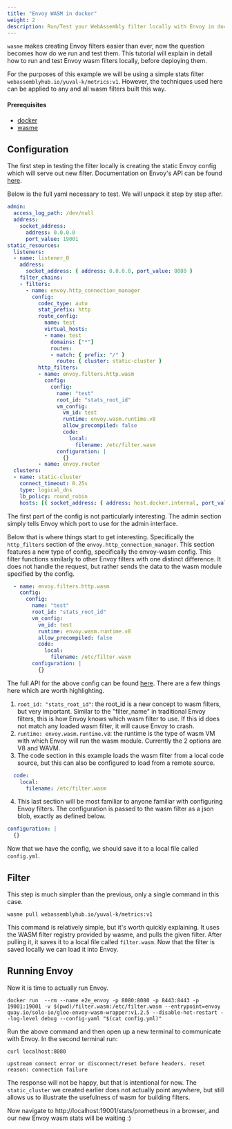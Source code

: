 ```yaml
---
title: "Envoy WASM in docker"
weight: 2
description: Run/Test your WebAssembly filter locally with Envoy in docker
---
```


`wasme` makes creating Envoy filters easier than ever, now the question becomes how do we run and test them.
This tutorial will explain in detail how to run and test Envoy wasm filters locally, before deploying them.

For the purposes of this example we will be using a simple stats filter `webassemblyhub.io/yuval-k/metrics:v1`. However, 
the techniques used here can be applied to any and all wasm filters built this way.

#### Prerequisites
* [docker](https://www.docker.com/)
* [wasme](https://github.com/solo-io/wasme)

## Configuration

The first step in testing the filter locally is creating the static Envoy config which will serve out new filter.
Documentation on Envoy's API can be found [here](https://www.envoyproxy.io/docs/envoy/v1.12.0/api/api). 

Below is the full yaml necessary to test. We will unpack it step by step after.
```yaml
admin:
  access_log_path: /dev/null
  address:
    socket_address:
      address: 0.0.0.0
      port_value: 19001
static_resources:
  listeners:
  - name: listener_0
    address:
      socket_address: { address: 0.0.0.0, port_value: 8080 }
    filter_chains:
    - filters:
      - name: envoy.http_connection_manager
        config:
          codec_type: auto
          stat_prefix: http
          route_config:
            name: test
            virtual_hosts:
            - name: test
              domains: ["*"]
              routes:
              - match: { prefix: "/" }
                route: { cluster: static-cluster }
          http_filters:
          - name: envoy.filters.http.wasm
            config: 
              config: 
                name: "test"
                root_id: "stats_root_id"
                vm_config:
                  vm_id: test
                  runtime: envoy.wasm.runtime.v8
                  allow_precompiled: false
                  code:
                    local:
                      filename: /etc/filter.wasm
                configuration: |
                  {}
          - name: envoy.router
  clusters:
  - name: static-cluster
    connect_timeout: 0.25s
    type: logical_dns
    lb_policy: round_robin
    hosts: [{ socket_address: { address: host.docker.internal, port_value: 10101 } }]
```

The first part of the config is not particularly interesting. The admin section simply tells Envoy which port to use for the admin interface.

Below that is where things start to get interesting. Specifically the `http_filters` section of the `envoy.http_connection_manager`.
This section features a new type of config, specifically the envoy-wasm config. This filter functions similarly to other Envoy filters 
with one distinct difference. It does not handle the request, but rather sends the data to the wasm module specified by the config.
```yaml
  - name: envoy.filters.http.wasm
    config: 
      config: 
        name: "test"
        root_id: "stats_root_id"
        vm_config:
          vm_id: test
          runtime: envoy.wasm.runtime.v8
          allow_precompiled: false
          code:
            local:
              filename: /etc/filter.wasm
        configuration: |
          {}
```
The full API for the above config can be found [here](https://github.com/envoyproxy/envoy-wasm/blob/master/api/envoy/config/filter/http/wasm/v2/wasm.proto).
There are a few things here which are worth highlighting.

1) `root_id: "stats_root_id"`: the root_id is a new concept to wasm filters, but very important. Similar to the "filter_name" in traditional
Envoy filters, this is how Envoy knows which wasm filter to use. If this id does not match any loaded wasm filter, it will cause Envoy to crash.
2) `runtime: envoy.wasm.runtime.v8`: the runtime is the type of wasm VM with which Envoy will run the wasm module. Currently the 2 options
are V8 and WAVM.
3) The code section in this example loads the wasm filter from a local code source, but this can also be configured to load from a remote source.
```yaml
  code:
    local:
      filename: /etc/filter.wasm
``` 

4) This last section will be most familiar to anyone familiar with configuring Envoy filters. The configuration is passed 
to the wasm filter as a json blob, exactly as defined below.
```yaml
configuration: |
  {}
```

Now that we have the config, we should save it to a local file called `config.yml`.

## Filter

This step is much simpler than the previous, only a single command in this case.
```shell script
wasme pull webassemblyhub.io/yuval-k/metrics:v1
```

This command is relatively simple, but it's worth quickly explaining. It uses the WASM filter registry provided by wasme, and pulls
the given filter. After pulling it, it saves it to a local file called `filter.wasm`. Now that the filter is saved locally we can load
it into Envoy.

## Running Envoy

Now it is time to actually run Envoy. 
```shell script
docker run  --rm --name e2e_envoy -p 8080:8080 -p 8443:8443 -p 19001:19001 -v $(pwd)/filter.wasm:/etc/filter.wasm --entrypoint=envoy quay.io/solo-io/gloo-envoy-wasm-wrapper:v1.2.5 --disable-hot-restart --log-level debug --config-yaml "$(cat config.yml)"
```

Run the above command and then open up a new terminal to communicate with Envoy.
In the second terminal run: 
```shell script
curl localhost:8080

upstream connect error or disconnect/reset before headers. reset reason: connection failure
```
The response will not be happy, but that is intentional for now. The `static_cluster` we created earlier does not actually 
point anywhere, but still allows us to illustrate the usefulness of wasm for building filters.

Now navigate to http://localhost:19001/stats/prometheus in a browser, and our new Envoy wasm stats will be waiting :)
